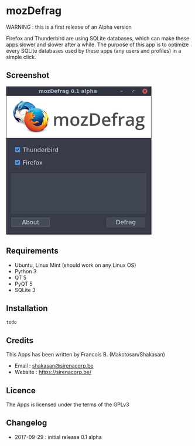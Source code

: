 mozDefrag
=========

WARNING : this is a first release of an Alpha version

Firefox and Thunderbird are using SQLite databases, which can make these apps slower and slower after a while.
The purpose of this app is to optimize every SQLite databases used by these apps (any users and profiles) in a simple click.

Screenshot
----------
![screenshot](/screenshot.jpg?raw=true)

Requirements
------------

* Ubuntu, Linux Mint (should work on any Linux OS)
* Python 3
* QT 5
* PyQT 5
* SQLite 3

Installation
------------

```
todo
```

Credits
-------

This Apps has been written by Francois B. (Makotosan/Shakasan)

* Email : shakasan@sirenacorp.be
* Website : https://sirenacorp.be/

Licence
-------

The Apps is licensed under the terms of the GPLv3

Changelog
---------

* 2017-09-29 : initial release 0.1 alpha
